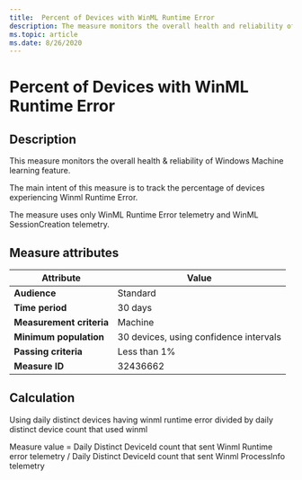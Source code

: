 ```yaml
---
title:  Percent of Devices with WinML Runtime Error
description: The measure monitors the overall health and reliability of Windows Machine Learning 
ms.topic: article
ms.date: 8/26/2020
---
```


# Percent of Devices with WinML Runtime Error

## Description

This measure monitors the overall health & reliability of Windows Machine learning feature.

The main intent of this measure is to track the percentage of devices experiencing Winml Runtime Error.

The measure uses only WinML Runtime Error telemetry and WinML SessionCreation telemetry.

## Measure attributes

|Attribute|Value|
|----|----|
|**Audience**|Standard|
|**Time period**|30 days|
|**Measurement criteria**|Machine|
|**Minimum population**|30 devices, using confidence intervals|
|**Passing criteria**|Less than 1%|
|**Measure ID**|32436662|

## Calculation

Using daily distinct devices having winml runtime error divided by daily distinct device count that used winml

Measure value = Daily Distinct DeviceId count that sent Winml Runtime error telemetry / Daily Distinct DeviceId count that sent Winml ProcessInfo telemetry

